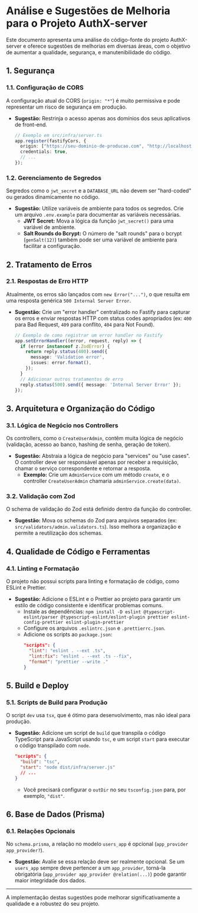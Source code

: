 # Análise e Sugestões de Melhoria para o Projeto AuthX-server

Este documento apresenta uma análise do código-fonte do projeto AuthX-server e oferece sugestões de melhorias em diversas áreas, com o objetivo de aumentar a qualidade, segurança, e manutenibilidade do código.

## 1. Segurança

### 1.1. Configuração de CORS
A configuração atual do CORS (`origin: "*"`) é muito permissiva e pode representar um risco de segurança em produção.

- **Sugestão:** Restrinja o acesso apenas aos domínios dos seus aplicativos de front-end.
  ```typescript
  // Exemplo em src/infra/server.ts
  app.register(fastifyCors, {
    origin: ["https://seu-dominio-de-producao.com", "http://localhost:3000"], // Adicionar domínios permitidos
    credentials: true,
    // ...
  });
  ```

### 1.2. Gerenciamento de Segredos
Segredos como o `jwt_secret` e a `DATABASE_URL` não devem ser "hard-coded" ou gerados dinamicamente no código.

- **Sugestão:** Utilize variáveis de ambiente para todos os segredos. Crie um arquivo `.env.example` para documentar as variáveis necessárias.
  - **JWT Secret:** Mova a lógica da função `jwt_secret()` para uma variável de ambiente.
  - **Salt Rounds do Bcrypt:** O número de "salt rounds" para o bcrypt (`genSalt(12)`) também pode ser uma variável de ambiente para facilitar a configuração.

## 2. Tratamento de Erros

### 2.1. Respostas de Erro HTTP
Atualmente, os erros são lançados com `new Error("...")`, o que resulta em uma resposta genérica `500 Internal Server Error`.

- **Sugestão:** Crie um "error handler" centralizado no Fastify para capturar os erros e enviar respostas HTTP com status codes apropriados (ex: `400` para Bad Request, `409` para conflito, `404` para Not Found).
  ```typescript
  // Exemplo de como registrar um error handler no Fastify
  app.setErrorHandler((error, request, reply) => {
    if (error instanceof z.ZodError) {
      return reply.status(400).send({
        message: 'Validation error',
        issues: error.format(),
      });
    }
    // Adicionar outros tratamentos de erro
    reply.status(500).send({ message: 'Internal Server Error' });
  });
  ```

## 3. Arquitetura e Organização do Código

### 3.1. Lógica de Negócio nos Controllers
Os controllers, como o `CreateUserAdmin`, contêm muita lógica de negócio (validação, acesso ao banco, hashing de senha, geração de token).

- **Sugestão:** Abstraia a lógica de negócio para "services" ou "use cases". O controller deve ser responsável apenas por receber a requisição, chamar o serviço correspondente e retornar a resposta.
  - **Exemplo:** Crie um `AdminService` com um método `create`, e o controller `CreateUserAdmin` chamaria `adminService.create(data)`.

### 3.2. Validação com Zod
O schema de validação do Zod está definido dentro da função do controller.

- **Sugestão:** Mova os schemas do Zod para arquivos separados (ex: `src/validators/admin.validators.ts`). Isso melhora a organização e permite a reutilização dos schemas.

## 4. Qualidade de Código e Ferramentas

### 4.1. Linting e Formatação
O projeto não possui scripts para linting e formatação de código, como ESLint e Prettier.

- **Sugestão:** Adicione o ESLint e o Prettier ao projeto para garantir um estilo de código consistente e identificar problemas comuns.
  - Instale as dependências: `npm install -D eslint @typescript-eslint/parser @typescript-eslint/eslint-plugin prettier eslint-config-prettier eslint-plugin-prettier`
  - Configure os arquivos `.eslintrc.json` e `.prettierrc.json`.
  - Adicione os scripts ao `package.json`:
    ```json
    "scripts": {
      "lint": "eslint . --ext .ts",
      "lint:fix": "eslint . --ext .ts --fix",
      "format": "prettier --write ."
    }
    ```

## 5. Build e Deploy

### 5.1. Scripts de Build para Produção
O script `dev` usa `tsx`, que é ótimo para desenvolvimento, mas não ideal para produção.

- **Sugestão:** Adicione um script de `build` que transpila o código TypeScript para JavaScript usando `tsc`, e um script `start` para executar o código transpilado com `node`.
  ```json
  "scripts": {
    "build": "tsc",
    "start": "node dist/infra/server.js"
    // ...
  }
  ```
  - Você precisará configurar o `outDir` no seu `tsconfig.json` para, por exemplo, `"dist"`.

## 6. Base de Dados (Prisma)

### 6.1. Relações Opcionais
No `schema.prisma`, a relação no modelo `users_app` é opcional (`app_provider app_provider?`).

- **Sugestão:** Avalie se essa relação deve ser realmente opcional. Se um `users_app` sempre deve pertencer a um `app_provider`, torná-la obrigatória (`app_provider app_provider @relation(...)`) pode garantir maior integridade dos dados.

---
A implementação destas sugestões pode melhorar significativamente a qualidade e a robustez do seu projeto.
